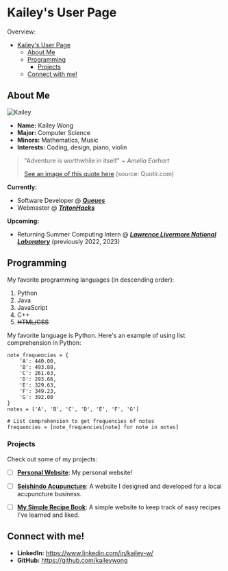 # Kailey's User Page

Overview:

- [Kailey's User Page](#kaileys-user-page)
  - [About Me](#about-me)
  - [Programming](#programming)
    - [Projects](#projects)
  - [Connect with me!](#connect-with-me)


## About Me

![Kailey](index/profile.png)

- **Name:** Kailey Wong
- **Major:** Computer Science
- **Minors:** Mathematics, Music
- **Interests:** Coding, design, piano, violin

> "Adventure is worthwhile in itself" *~ Amelia Earhart*
> 
> [See an image of this quote here](index/adventure.jpeg) (source: Quotlr.com)


**Currently:**
- Software Developer @ [***Queues***](https://queues.ucsd.edu/)
- Webmaster @ [***TritonHacks***](https://tritonhacks.org/)

**Upcoming:**
- Returning Summer Computing Intern @ [***Lawrence Livermore National Laboratory***](https://computing.llnl.gov/) (previously 2022, 2023)


## Programming
My favorite programming languages (in descending order):

1. Python
2. Java
3. JavaScript
4. C++
5. ~~HTML/CSS~~

My favorite language is Python. Here's an example of using list comprehension in Python:
```
note_frequencies = {
    'A': 440.00,
    'B': 493.88,
    'C': 261.63,
    'D': 293.66,
    'E': 329.63,
    'F': 349.23,
    'G': 392.00
}
notes = ['A', 'B', 'C', 'D', 'E', 'F', 'G']

# List comprehension to get frequencies of notes
frequencies = [note_frequencies[note] for note in notes]
```


### Projects

Check out some of my projects:

- [ ] **[Personal Website](link_to_project_1)**: My personal website!
- [ ] **[Seishindo Acupuncture](link_to_project_1)**: A website I designed and developed for a local acupuncture business.
- [ ] **[My Simple Recipe Book](link_to_project_2)**: A simple website to keep track of easy recipes I've learned and liked.


## Connect with me!
- **LinkedIn:** https://www.linkedin.com/in/kailey-w/ 
- **GitHub:** https://github.com/kaileywong